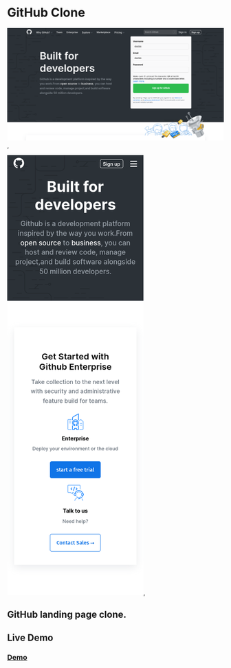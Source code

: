 # GitHub Clone
<img src="assets/github-clone-image1.png" alt="image">,

<img src="assets/github-clone-mobile.png" alt="image">,

## GitHub landing page clone.

## Live Demo
### [Demo](https://my-ipaddresstracker.netlify.app)
